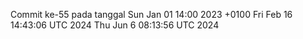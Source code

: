Commit ke-55 pada tanggal Sun Jan 01 14:00 2023 +0100
Fri Feb 16 14:43:06 UTC 2024
Thu Jun  6 08:13:56 UTC 2024
